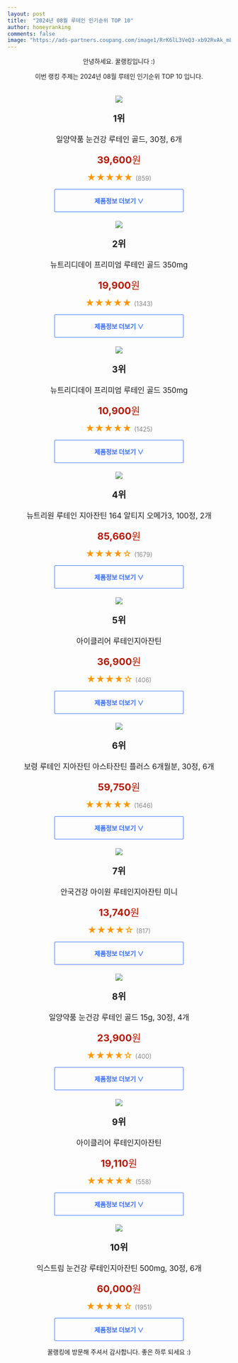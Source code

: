 ```yaml
---
layout: post
title:  "2024년 08월 루테인 인기순위 TOP 10"
author: honeyranking
comments: false
image: "https://ads-partners.coupang.com/image1/RrK6lL3VeQ3-xb92RvAk_mLCe_yR12Fn8q8wZ3jkHo78axxsxAifnW0AcZ6ujGqYtARg7-KSnAb0hPbkeG8Rto5tM6X_4hZ1pBaRuUWWAFJAIMiaEizon1SQJvKHoqIJY2BG8OYMs6yE-ryPqbf3N7AF5DSGie3Ttzh0xm33EccbWcL6EGG-h_Jwh04gAreQ_2uOVIubj99Tqvyuc2Fv1C_LYin4quUeMpXh7JIu3serUZQ7gPum0hHhb6_yRKiMkblH3KfIpQJ9-AMuBrUDMCfcDClOiBuxjUhbZ471kIF_cLO9-7ZRP1kzIDR0H2o="
---
```

<p style="text-align: center;">안녕하세요. 꿀랭킹입니다 :)</p>
<p style="text-align: center;">이번 랭킹 주제는 2024년 08월 루테인 인기순위 TOP 10 입니다.</p><center><img src="https://ads-partners.coupang.com/image1/RrK6lL3VeQ3-xb92RvAk_mLCe_yR12Fn8q8wZ3jkHo78axxsxAifnW0AcZ6ujGqYtARg7-KSnAb0hPbkeG8Rto5tM6X_4hZ1pBaRuUWWAFJAIMiaEizon1SQJvKHoqIJY2BG8OYMs6yE-ryPqbf3N7AF5DSGie3Ttzh0xm33EccbWcL6EGG-h_Jwh04gAreQ_2uOVIubj99Tqvyuc2Fv1C_LYin4quUeMpXh7JIu3serUZQ7gPum0hHhb6_yRKiMkblH3KfIpQJ9-AMuBrUDMCfcDClOiBuxjUhbZ471kIF_cLO9-7ZRP1kzIDR0H2o=" style="margin-top:20px" /></center><p style="text-align: center; font-size: 20px"><b>1위</b></p><p style="text-align: center; font-size: 17px">일양약품 눈건강 루테인 골드, 30정, 6개</p><p style="text-align: center;"><span style="color: #b61800; font-size: 22px;"><b>39,600</b>원</span></p><p style="text-align: center;"><span style="color: #ff9600; font-size: 20px;">★★★★★ </span><span style="color: #878787;">(859)</span></p><center><a href="https://link.coupang.com/re/AFFSDP?lptag=AF3899140&subid=honeyrank&pageKey=7326007362&itemId=8972018332&vendorItemId=80020066001&traceid=V0-153-347fa231876cb977&clickBeacon=be9cba30-557d-11ef-8ab2-2a510982a999%7E3&requestid=20240808210002863208218260&token=31850C%7CMIXED"><div style="font-size: 14px; display: inline-block; padding: 15px 90px; color: #346aff; border-radius: 2px; border: 1px solid #346aff; cursor: pointer;"><b>제품정보 더보기 &or;</b></div></a></center><center><img src="https://ads-partners.coupang.com/image1/Vt1IWyoMXVjMwwnfVvK5cWac_7pjEvoo0pXLscck8qvLCAPrnPJjgc9y07Z26iOSHsW0wgPofQPfkOQJRfV6mJqEBITahxP9zC2APRUCji7UDORDmn9Ybs2UaCMYWEHuvKa0QRW3Vc5yyTUl9X6_MzfdyoNMxb2AFDxIIYRqnxpjifKmSbDUhDZRSF4Vf9jC5XZlYXbxrHjm6PpuZB7_lIZ0cKwBOLm9YpvCpVFwCH2iSoojPAjy7bpvm2EtZQPfg_hImvfjZ_cmLt2rMqH_RTFb_K2avwRPrEM=" style="margin-top:20px" /></center><p style="text-align: center; font-size: 20px"><b>2위</b></p><p style="text-align: center; font-size: 17px">뉴트리디데이 프리미엄 루테인 골드 350mg</p><p style="text-align: center;"><span style="color: #b61800; font-size: 22px;"><b>19,900</b>원</span></p><p style="text-align: center;"><span style="color: #ff9600; font-size: 20px;">★★★★★ </span><span style="color: #878787;">(1343)</span></p><center><a href="https://link.coupang.com/re/AFFSDP?lptag=AF3899140&subid=honeyrank&pageKey=7497623760&itemId=20460038122&vendorItemId=4443299967&traceid=V0-153-1f3da279cdc65e4d&requestid=20240808210002863208218260&token=31850C%7CMIXED"><div style="font-size: 14px; display: inline-block; padding: 15px 90px; color: #346aff; border-radius: 2px; border: 1px solid #346aff; cursor: pointer;"><b>제품정보 더보기 &or;</b></div></a></center><center><img src="https://ads-partners.coupang.com/image1/VaC7MLoc4TdR8XU2VXqaUowWuymzSzfkiU2bbrBafSR6NkdhOJS_lBgfTILT145Hod5wAFQjnC1XLbnUWFg3e-RPWT2VSVKHW3rl0Pj45j4GSVtzX9VT666YbBwB_AOzxldazZPh62dHnZMfJiRkf6In6j1-CjiT1tF6OowfYpAJZfZosbcVyzSSC_4n_zG6KW75fzPRkQwWaGd4f5kW60lxBV4I0Ko9IyYaKguO7bqKLSIGbx1fmzCvvGojKUGvXS90-oxOjb4pfwLuTugg3ageuaJusnwvj8Lz" style="margin-top:20px" /></center><p style="text-align: center; font-size: 20px"><b>3위</b></p><p style="text-align: center; font-size: 17px">뉴트리디데이 프리미엄 루테인 골드 350mg</p><p style="text-align: center;"><span style="color: #b61800; font-size: 22px;"><b>10,900</b>원</span></p><p style="text-align: center;"><span style="color: #ff9600; font-size: 20px;">★★★★★ </span><span style="color: #878787;">(1425)</span></p><center><a href="https://link.coupang.com/re/AFFSDP?lptag=AF3899140&subid=honeyrank&pageKey=7497623760&itemId=20460060171&vendorItemId=4556332568&traceid=V0-153-1f3da279cdc65e4d&requestid=20240808210002863208218260&token=31850C%7CMIXED"><div style="font-size: 14px; display: inline-block; padding: 15px 90px; color: #346aff; border-radius: 2px; border: 1px solid #346aff; cursor: pointer;"><b>제품정보 더보기 &or;</b></div></a></center><center><img src="https://ads-partners.coupang.com/image1/rZEv3Pkk9HRc1I5ErQBDuQkzh6TNv8FuRCel8NTa8vBToduh-_ejVowLC7BBcQUSnQICIacmBRqrhl2ylKMMEtqEdh3N0GE1AW-jrXrLj4EDR25H5pPBDzbGU5MTpF_8R5-DQmS2xmmScPzwxdp_vfs3_hHuThwREcEvf5pC-NKLZy2_UUs39_FQ27op6fM3YMRONvK-8QusaFdE1MboBe_FPSlyr52Rln0NkskptPOuyzTRDrRFMHGKND5i0qjSmAv63M2Ap4cflk8dnWrLq_T8jmkRb-6zDzRwxPlCgDI=" style="margin-top:20px" /></center><p style="text-align: center; font-size: 20px"><b>4위</b></p><p style="text-align: center; font-size: 17px">뉴트리원 루테인 지아잔틴 164 알티지 오메가3, 100정, 2개</p><p style="text-align: center;"><span style="color: #b61800; font-size: 22px;"><b>85,660</b>원</span></p><p style="text-align: center;"><span style="color: #ff9600; font-size: 20px;">★★★★☆ </span><span style="color: #878787;">(1679)</span></p><center><a href="https://link.coupang.com/re/AFFSDP?lptag=AF3899140&subid=honeyrank&pageKey=4777216990&itemId=18624918149&vendorItemId=78547819593&traceid=V0-153-c2e54ad62f423820&clickBeacon=be9cba30-557d-11ef-9630-24e6bc45d367%7E3&requestid=20240808210002863208218260&token=31850C%7CMIXED"><div style="font-size: 14px; display: inline-block; padding: 15px 90px; color: #346aff; border-radius: 2px; border: 1px solid #346aff; cursor: pointer;"><b>제품정보 더보기 &or;</b></div></a></center><center><img src="https://ads-partners.coupang.com/image1/udf3czoGHJ7eeEycue5xz2zCSQxm7GUp-HOljHPkQy6Y_ienpZI-eN_PiRcdLh4P4neT4BX5WYJyzURS8uGiFJbH5CVzaaBcuDvLlFddZg0LTZxHyrje5GbPurYF5-4ezw59h7cI_v63ggdhHdDnkN5D7PXeM5iMKtBD-3Ho_IRMJg3IKZRSlSzyfPdMCxQrgJ3-FC2G89CCwnssPqTEkQOzs-jva1LtahixdTerHgCCLrVGfBfRqNZ1Hh6_UREGdC5ECXCIjzzH1CreMmeeVEG-6ayC548VrSM=" style="margin-top:20px" /></center><p style="text-align: center; font-size: 20px"><b>5위</b></p><p style="text-align: center; font-size: 17px">아이클리어 루테인지아잔틴</p><p style="text-align: center;"><span style="color: #b61800; font-size: 22px;"><b>36,900</b>원</span></p><p style="text-align: center;"><span style="color: #ff9600; font-size: 20px;">★★★★☆ </span><span style="color: #878787;">(406)</span></p><center><a href="https://link.coupang.com/re/AFFSDP?lptag=AF3899140&subid=honeyrank&pageKey=6135465893&itemId=19566129167&vendorItemId=86673989386&traceid=V0-153-7d68d5e6055f5b0c&requestid=20240808210002863208218260&token=31850C%7CMIXED"><div style="font-size: 14px; display: inline-block; padding: 15px 90px; color: #346aff; border-radius: 2px; border: 1px solid #346aff; cursor: pointer;"><b>제품정보 더보기 &or;</b></div></a></center><center><img src="https://ads-partners.coupang.com/image1/8ZGwxKnR75Q5sjKg8cqIGMOCijJVz-I26orfjXgh0AJebKX3K0_kK5Xn49Xf_uBRYT64ExoaDOEnaLNn5GEsJKw_skdKGm2-V8ix_4dk7dXNlVLPXxnbYNQ6IZXkkqHk22KtpJgH6COymOPm7EAsaBY9RkXBqEqdJ5bRPMHYunmhvdYhK61f5-27c2uiQnQfviuXfZj94U7lyvotWXByLvQBnGsPAh1t6CICdsiuMkUU-G3Pmp6NXaugKazryMZrpd3JP5JEFLv6LZLRiVgMdXATUKHmL6u54ws05bS1xNI1dBTtheayRMgswNiFOzs=" style="margin-top:20px" /></center><p style="text-align: center; font-size: 20px"><b>6위</b></p><p style="text-align: center; font-size: 17px">보령 루테인 지아잔틴 아스타잔틴 플러스 6개월분, 30정, 6개</p><p style="text-align: center;"><span style="color: #b61800; font-size: 22px;"><b>59,750</b>원</span></p><p style="text-align: center;"><span style="color: #ff9600; font-size: 20px;">★★★★★ </span><span style="color: #878787;">(1646)</span></p><center><a href="https://link.coupang.com/re/AFFSDP?lptag=AF3899140&subid=honeyrank&pageKey=7173147782&itemId=18076118717&vendorItemId=90112690788&traceid=V0-153-bec53bb7329dc574&clickBeacon=be9cba30-557d-11ef-b206-9215344929cc%7E3&requestid=20240808210002863208218260&token=31850C%7CMIXED"><div style="font-size: 14px; display: inline-block; padding: 15px 90px; color: #346aff; border-radius: 2px; border: 1px solid #346aff; cursor: pointer;"><b>제품정보 더보기 &or;</b></div></a></center><center><img src="https://ads-partners.coupang.com/image1/_fTyUF8cUAzByu1Y_fxmp4qFN5zsnw26b-qjYfywl4HTHcHCvWJNU5QmShQoRo8_3gjN-w82DWlEK_N1NYhmeyNR_GNshiIoyw45vLKQy_--WMcxNbIHLud6LKLuC2BZccRgvRormlZIh3aGoYeVJbMBh2HiUTg__hpCZd4chv1Stmx_7uscBLINM5nV1vbsKint8pYyYu8rpj0fiLJNyPKQNp_n4vJcX7S6cjd7To9_xMhWIOPqRBL_pWSVer_wZOgg-3zRAnT_z0bTw6X4GcuJ-81RS602FlM=" style="margin-top:20px" /></center><p style="text-align: center; font-size: 20px"><b>7위</b></p><p style="text-align: center; font-size: 17px">안국건강 아이원 루테인지아잔틴 미니</p><p style="text-align: center;"><span style="color: #b61800; font-size: 22px;"><b>13,740</b>원</span></p><p style="text-align: center;"><span style="color: #ff9600; font-size: 20px;">★★★★☆ </span><span style="color: #878787;">(817)</span></p><center><a href="https://link.coupang.com/re/AFFSDP?lptag=AF3899140&subid=honeyrank&pageKey=7568064592&itemId=20889537975&vendorItemId=71728943723&traceid=V0-153-ccdcb66e85166ddd&requestid=20240808210002863208218260&token=31850C%7CMIXED"><div style="font-size: 14px; display: inline-block; padding: 15px 90px; color: #346aff; border-radius: 2px; border: 1px solid #346aff; cursor: pointer;"><b>제품정보 더보기 &or;</b></div></a></center><center><img src="https://ads-partners.coupang.com/image1/f7-JY6plU5YwaAXaf2BbHZIuEtd4WvX51Lsmk7qexVOjehIf-qBBIccP8J2AzCMCempfWZ_y9V9GkrDkkNNlmbTaJZ3l13pUkwvMdSJ687V196uBBIh6yYh0gNfMSlgilG9wf0cuaJ5wUu7sNMwPxt3zBHimOKIKeBsuIB-y1Opn_ZT0SsPH0bnVCMgDq9FJ0aljpiWfs3RBptJ6d8E4nw74wF5kDWDrk6tfJ1rtd8cgcu1Cenaxk7B42FMzfX-AN0J4SsVZxQ5yV56l8cVocI76AdSfwXUQAJ1ndlGs" style="margin-top:20px" /></center><p style="text-align: center; font-size: 20px"><b>8위</b></p><p style="text-align: center; font-size: 17px">일양약품 눈건강 루테인 골드 15g, 30정, 4개</p><p style="text-align: center;"><span style="color: #b61800; font-size: 22px;"><b>23,900</b>원</span></p><p style="text-align: center;"><span style="color: #ff9600; font-size: 20px;">★★★★☆ </span><span style="color: #878787;">(400)</span></p><center><a href="https://link.coupang.com/re/AFFSDP?lptag=AF3899140&subid=honeyrank&pageKey=7326007362&itemId=3276643714&vendorItemId=83289676698&traceid=V0-153-347fa231876cb977&clickBeacon=be9ce140-557d-11ef-bd6d-c2c5299b4e3d%7E3&requestid=20240808210002863208218260&token=31850C%7CMIXED"><div style="font-size: 14px; display: inline-block; padding: 15px 90px; color: #346aff; border-radius: 2px; border: 1px solid #346aff; cursor: pointer;"><b>제품정보 더보기 &or;</b></div></a></center><center><img src="https://ads-partners.coupang.com/image1/4-rM8TvYSvqKHUwi48MmLc8IFuZwK25PHqnfbN_Fu5SQTQw7scqnbhLsEcdXDywSkhSDcXRyKIl9lu1xXxicBhzfy4KpKF2iz6hqa5L8MO8O25GBrt3iFjMYu67ow45V2dWTqvR5S4JmaO7Dyj8OrJsdPtUIqRWxry4xuePtk4YnpgWiZtI1VjZU7HciW96XLWBpzREWzK89Gw-Jpn17mltb_nSt5yD0-b9-IM8Vs_HqG0lliDqTo5mgViJKNrZvRuAAw1_qRqD5RUDeH2hF5-qlzXKlR7k4Vg==" style="margin-top:20px" /></center><p style="text-align: center; font-size: 20px"><b>9위</b></p><p style="text-align: center; font-size: 17px">아이클리어 루테인지아잔틴</p><p style="text-align: center;"><span style="color: #b61800; font-size: 22px;"><b>19,110</b>원</span></p><p style="text-align: center;"><span style="color: #ff9600; font-size: 20px;">★★★★★ </span><span style="color: #878787;">(558)</span></p><center><a href="https://link.coupang.com/re/AFFSDP?lptag=AF3899140&subid=honeyrank&pageKey=6135465893&itemId=11729749423&vendorItemId=79003716257&traceid=V0-153-7d68d5e6055f5b0c&requestid=20240808210002863208218260&token=31850C%7CMIXED"><div style="font-size: 14px; display: inline-block; padding: 15px 90px; color: #346aff; border-radius: 2px; border: 1px solid #346aff; cursor: pointer;"><b>제품정보 더보기 &or;</b></div></a></center><center><img src="https://ads-partners.coupang.com/image1/PhJ4rIuTYVWBc9KlPrUtdWHJ76yl2xDEp_1kkjIz6aw8sXqMuwNpbTFofGXuabJi5N7sohbyepo-qTZ5fr-wQM04LlPisGirQrop8kVCrXGcR6fl_ZrPT9-LSvPE2r2PKq_8ss4QA8jObeAqfzMxZ__Dl9Tzb9fid1xNIs7E4UNOdMNOqzI9nlZ5bLWl1WghGQJelfk0jLAItNBy0md6LwmQQ2nTw6Tfxkp-N5BmMAKtco0bX6Umoj_Tc2h5x4x4FNb4hSiZLAS21w_WEtG0CJwbA1sdLyKimf2_8TmVruRFBQTngXOl9cQFEkFvd_F6" style="margin-top:20px" /></center><p style="text-align: center; font-size: 20px"><b>10위</b></p><p style="text-align: center; font-size: 17px">익스트림 눈건강 루테인지아잔틴 500mg, 30정, 6개</p><p style="text-align: center;"><span style="color: #b61800; font-size: 22px;"><b>60,000</b>원</span></p><p style="text-align: center;"><span style="color: #ff9600; font-size: 20px;">★★★★☆ </span><span style="color: #878787;">(1951)</span></p><center><a href="https://link.coupang.com/re/AFFSDP?lptag=AF3899140&subid=honeyrank&pageKey=6977262027&itemId=19671612562&vendorItemId=86776739188&traceid=V0-153-5db4aa7d7b0405d5&clickBeacon=be9ce140-557d-11ef-ae2a-88bf3d78a7e7%7E3&requestid=20240808210002863208218260&token=31850C%7CMIXED"><div style="font-size: 14px; display: inline-block; padding: 15px 90px; color: #346aff; border-radius: 2px; border: 1px solid #346aff; cursor: pointer;"><b>제품정보 더보기 &or;</b></div></a></center><p style="text-align: center;">꿀랭킹에 방문해 주셔서 감사합니다. 좋은 하루 되세요 :)</p>